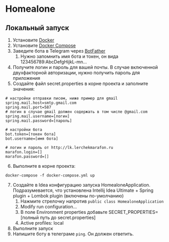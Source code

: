 Homealone
=========

Локальный запуск
----------------

1. Установите [Docker](https://www.docker.com/products/docker-desktop)
2. Установите [Docker Compose](https://docs.docker.com/compose/install/)
3. Заведите бота в Telegram через [BotFather](https://t.me/BotFather)
    1. Нужно запомнить имя бота и токен, он вида 123456789:AbcDefgHijkL-mn...
4. Получите логин и пароль для вашей почты. В случае включенной двухфакторной авторизации, нужно получить пароль
   для приложения
5. Создайте файл secret.properties в корне проекта и заполните значения:
```properties
# настройки отправки писем, ниже пример для gmail
spring.mail.host=smtp.gmail.com
spring.mail.port=587
# логин в случае gmail должен содержать в том числе @gmail.com
spring.mail.username=[логин]
spring.mail.password=[пароль]

# настройки бота
bot.token=[токен бота]
bot.username=[имя бота]

# логин и пароль от http://lk.lerchekmarafon.ru
marafon.login=[]
marafon.password=[]
```
6. Выполните в корне проекта:
```shell
docker-compose -f docker-compose.yml up
```
7. Создайте в Idea конфигурацию запуска HomealoneApplication. 
   Подразумевается, что установлена Intellij Idea Ultimate + Spring plugin + Lombok plugin (включены по-умолчанию)
   1. Нажмите стрелочку напротив `public class HomealoneApplication`
   2. Modify run configuration...
   3. В поле Environment properties добавьте SECRET_PROPERTIES=[полный путь до secret.properties]
   4. Active profiles: local
8. Выполните запуск
9. Напишите боту в телеграме `ping`. Он должен ответить.
